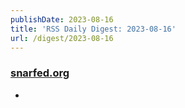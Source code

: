```yaml
---
publishDate: 2023-08-16
title: 'RSS Daily Digest: 2023-08-16'
url: /digest/2023-08-16
---
```


### [snarfed.org](https://snarfed.org/)

  * [](https://snarfed.org/2023-08-15_50774)
  

